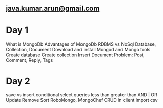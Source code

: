 ## java.kumar.arun@gmail.com


# Day 1
What is MongoDb
Advantages of MongoDb
RDBMS vs NoSql
Database, Collection, Document
Download and install
Mongod and Mongo tools
Create database
Create collection
Insert Document
Problem: Post, Comment, Reply, Tags

# Day 2
save vs insert
conditional select queries
    less than
    greater than
    AND | OR
Update
Remove
Sort
RoboMongo, MongoChef
CRUD in client
Import csv



